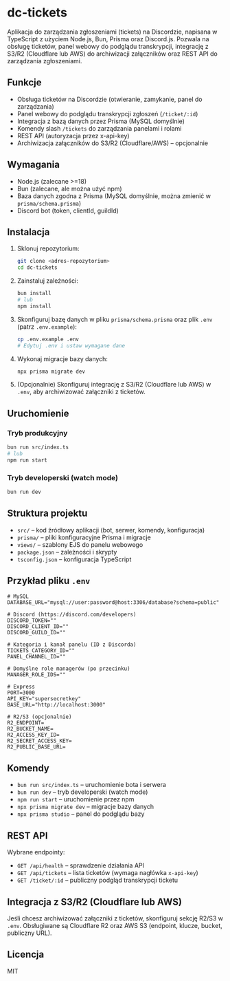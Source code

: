 
# dc-tickets


Aplikacja do zarządzania zgłoszeniami (tickets) na Discordzie, napisana w TypeScript z użyciem Node.js, Bun, Prisma oraz Discord.js. Pozwala na obsługę ticketów, panel webowy do podglądu transkrypcji, integrację z S3/R2 (Cloudflare lub AWS) do archiwizacji załączników oraz REST API do zarządzania zgłoszeniami.


## Funkcje
- Obsługa ticketów na Discordzie (otwieranie, zamykanie, panel do zarządzania)
- Panel webowy do podglądu transkrypcji zgłoszeń (`/ticket/:id`)
- Integracja z bazą danych przez Prisma (MySQL domyślnie)
- Komendy slash `/tickets` do zarządzania panelami i rolami
- REST API (autoryzacja przez x-api-key)
- Archiwizacja załączników do S3/R2 (Cloudflare/AWS) – opcjonalnie


## Wymagania
- Node.js (zalecane >=18)
- Bun (zalecane, ale można użyć npm)
- Baza danych zgodna z Prisma (MySQL domyślnie, można zmienić w `prisma/schema.prisma`)
- Discord bot (token, clientId, guildId)


## Instalacja
1. Sklonuj repozytorium:
	```sh
	git clone <adres-repozytorium>
	cd dc-tickets
	```
2. Zainstaluj zależności:
	```sh
	bun install
	# lub
	npm install
	```
3. Skonfiguruj bazę danych w pliku `prisma/schema.prisma` oraz plik `.env` (patrz `.env.example`):
	```sh
	cp .env.example .env
	# Edytuj .env i ustaw wymagane dane
	```
4. Wykonaj migracje bazy danych:
	```sh
	npx prisma migrate dev
	```
5. (Opcjonalnie) Skonfiguruj integrację z S3/R2 (Cloudflare lub AWS) w `.env`, aby archiwizować załączniki z ticketów.


## Uruchomienie

### Tryb produkcyjny
```sh
bun run src/index.ts
# lub
npm run start
```

### Tryb developerski (watch mode)
```sh
bun run dev
```


## Struktura projektu
- `src/` – kod źródłowy aplikacji (bot, serwer, komendy, konfiguracja)
- `prisma/` – pliki konfiguracyjne Prisma i migracje
- `views/` – szablony EJS do panelu webowego
- `package.json` – zależności i skrypty
- `tsconfig.json` – konfiguracja TypeScript


## Przykład pliku `.env`

```env
# MySQL
DATABASE_URL="mysql://user:password@host:3306/database?schema=public"

# Discord (https://discord.com/developers)
DISCORD_TOKEN=""
DISCORD_CLIENT_ID=""
DISCORD_GUILD_ID=""

# Kategoria i kanał panelu (ID z Discorda)
TICKETS_CATEGORY_ID=""
PANEL_CHANNEL_ID=""

# Domyślne role managerów (po przecinku)
MANAGER_ROLE_IDS=""

# Express
PORT=3000
API_KEY="supersecretkey"
BASE_URL="http://localhost:3000"

# R2/S3 (opcjonalnie)
R2_ENDPOINT=
R2_BUCKET_NAME=
R2_ACCESS_KEY_ID=
R2_SECRET_ACCESS_KEY=
R2_PUBLIC_BASE_URL=
```

## Komendy

- `bun run src/index.ts` – uruchomienie bota i serwera
- `bun run dev` – tryb developerski (watch mode)
- `npm run start` – uruchomienie przez npm
- `npx prisma migrate dev` – migracje bazy danych
- `npx prisma studio` – panel do podglądu bazy

## REST API

Wybrane endpointy:
- `GET /api/health` – sprawdzenie działania API
- `GET /api/tickets` – lista ticketów (wymaga nagłówka `x-api-key`)
- `GET /ticket/:id` – publiczny podgląd transkrypcji ticketu

## Integracja z S3/R2 (Cloudflare lub AWS)

Jeśli chcesz archiwizować załączniki z ticketów, skonfiguruj sekcję R2/S3 w `.env`. Obsługiwane są Cloudflare R2 oraz AWS S3 (endpoint, klucze, bucket, publiczny URL).

## Licencja
MIT
